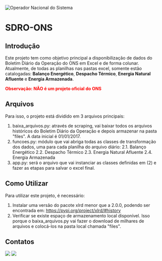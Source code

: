 ![Operador Nacional do Sistema](https://user-images.githubusercontent.com/35044363/221372716-a5065a5b-b874-4362-a1bd-e58b162c5c4b.png)
# SDRO-ONS

## Introdução
Este projeto tem como objetivo principal a disponibilização de dados do Boletim Diário da Operação do ONS em Excel e de forma colunar. Atualmente, de todas as planilhas nas pastas excel, somente estão catalogadas: **Balanço Energético**, **Despacho Térmico**, **Energia Natural Afluente** e **Energia Armazenada**.

<span style="color:red; font-weight:bold;">Observação: NÃO é um projeto oficial do ONS</span>

## Arquivos
Para isso, o projeto está dividido em 3 arquivos principais:

1. baixa_arquivos.py: através de scraping, vai baixar todos os arquivos históricos do Boletim Diário da Operação e depois armazenar na pasta "files". A data inicial é 01/01/2017.
2. funcoes.py: módulo que vai abriga todas as classes de transformação dos dados, uma para cada planilha do arquivo diário:
    2.1. Balanço Energético
    2.2. Despacho Térmico
    2.3. Energia Natural Afluente
    2.4. Energia Armazenada
3. app.py: será o arquivo que vai instanciar as classes definidas em (2) e fazer as etapas para salvar o excel final.

## Como Utilizar

Para utilizar este projeto, é necessário:

1. Instalar uma versão do pacote xlrd menor que a 2.0.0, podendo ser encontrada em: https://pypi.org/project/xlrd/#history
2. Verificar se existe espaço de armazenamento local disponível. Isso porque o baixa_arquivos.py vai fazer o download de milhares de arquivos e colocá-los na pasta local chamada "files".

## Contatos

<div>
<a href = "mailto:diego.holanda.neri@gmail.com"><img src="https://img.shields.io/badge/Gmail-D14836?style=for-the-badge&logo=gmail&logoColor=white" target="_blank"></a>
<a href="https://www.linkedin.com/in/diego-neri/" target="_blank"><img src="https://img.shields.io/badge/-LinkedIn-%230077B5?style=for-the-badge&logo=linkedin&logoColor=white" target="_blank"></a>   
</div>
